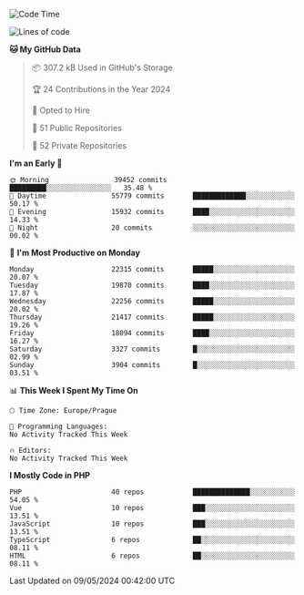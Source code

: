 <!--START_SECTION:waka-->
![Code Time](http://img.shields.io/badge/Code%20Time-1%2C583%20hrs%2058%20mins-blue)

![Lines of code](https://img.shields.io/badge/From%20Hello%20World%20I%27ve%20Written-35.0%20million%20lines%20of%20code-blue)

**🐱 My GitHub Data** 

> 📦 307.2 kB Used in GitHub's Storage 
 > 
> 🏆 24 Contributions in the Year 2024
 > 
> 💼 Opted to Hire
 > 
> 📜 51 Public Repositories 
 > 
> 🔑 52 Private Repositories 
 > 
**I'm an Early 🐤** 

```text
🌞 Morning                39452 commits       █████████░░░░░░░░░░░░░░░░   35.48 % 
🌆 Daytime                55779 commits       █████████████░░░░░░░░░░░░   50.17 % 
🌃 Evening                15932 commits       ████░░░░░░░░░░░░░░░░░░░░░   14.33 % 
🌙 Night                  20 commits          ░░░░░░░░░░░░░░░░░░░░░░░░░   00.02 % 
```
📅 **I'm Most Productive on Monday** 

```text
Monday                   22315 commits       █████░░░░░░░░░░░░░░░░░░░░   20.07 % 
Tuesday                  19870 commits       ████░░░░░░░░░░░░░░░░░░░░░   17.87 % 
Wednesday                22256 commits       █████░░░░░░░░░░░░░░░░░░░░   20.02 % 
Thursday                 21417 commits       █████░░░░░░░░░░░░░░░░░░░░   19.26 % 
Friday                   18094 commits       ████░░░░░░░░░░░░░░░░░░░░░   16.27 % 
Saturday                 3327 commits        █░░░░░░░░░░░░░░░░░░░░░░░░   02.99 % 
Sunday                   3904 commits        █░░░░░░░░░░░░░░░░░░░░░░░░   03.51 % 
```


📊 **This Week I Spent My Time On** 

```text
🕑︎ Time Zone: Europe/Prague

💬 Programming Languages: 
No Activity Tracked This Week

🔥 Editors: 
No Activity Tracked This Week
```

**I Mostly Code in PHP** 

```text
PHP                      40 repos            ██████████████░░░░░░░░░░░   54.05 % 
Vue                      10 repos            ███░░░░░░░░░░░░░░░░░░░░░░   13.51 % 
JavaScript               10 repos            ███░░░░░░░░░░░░░░░░░░░░░░   13.51 % 
TypeScript               6 repos             ██░░░░░░░░░░░░░░░░░░░░░░░   08.11 % 
HTML                     6 repos             ██░░░░░░░░░░░░░░░░░░░░░░░   08.11 % 
```




 Last Updated on 09/05/2024 00:42:00 UTC
<!--END_SECTION:waka-->
<!--
**AlexKratky/AlexKratky** is a ✨ _special_ ✨ repository because its `README.md` (this file) appears on your GitHub profile.

Here are some ideas to get you started:

- 🔭 I’m currently working on ...
- 🌱 I’m currently learning ...
- 👯 I’m looking to collaborate on ...
- 🤔 I’m looking for help with ...
- 💬 Ask me about ...
- 📫 How to reach me: ...
- 😄 Pronouns: ...
- ⚡ Fun fact: ...
-->
